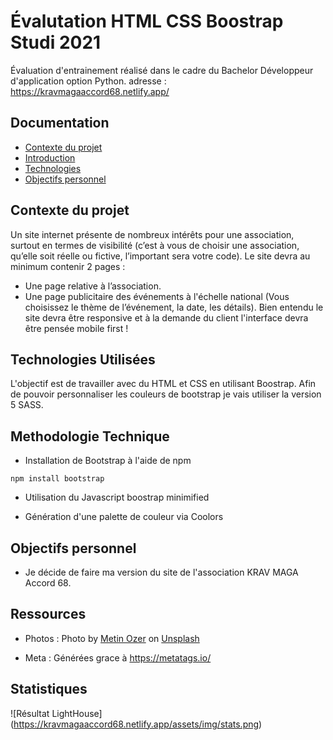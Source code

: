 # Évalutation HTML CSS Boostrap Studi 2021

Évaluation d'entrainement réalisé dans le cadre du Bachelor Développeur d'application option Python.
adresse : https://kravmagaaccord68.netlify.app/

## Documentation

- [Contexte du projet](#Contexte-du-projet)
- [Introduction](#introduction)
- [Technologies](#technologies-utilisées)
- [Objectifs personnel](#Objectifs-personnel)

## Contexte du projet

Un site internet présente de nombreux intérêts pour une association, surtout en termes de visibilité (c’est
à vous de choisir une association, qu’elle soit réelle ou fictive, l’important sera votre code).
Le site devra au minimum contenir 2 pages :

- Une page relative à l’association.
- Une page publicitaire des événements à l'échelle national (Vous choisissez le thème de l’événement, la
  date, les détails).
  Bien entendu le site devra être responsive et à la demande du client l'interface devra être pensée mobile
  first !

## Technologies Utilisées

L'objectif est de travailler avec du HTML et CSS en utilisant Boostrap. Afin de pouvoir personnaliser les couleurs de bootstrap je vais utiliser la version 5 SASS.

## Methodologie Technique

- Installation de Bootstrap à l'aide de npm

```
npm install bootstrap

```

- Utilisation du Javascript boostrap minimified

- Génération d'une palette de couleur via Coolors


## Objectifs personnel

- Je décide de faire ma version du site de l'association KRAV MAGA Accord 68.

## Ressources 

- Photos : 
Photo by <a href="https://unsplash.com/@metinozer?utm_source=unsplash&utm_medium=referral&utm_content=creditCopyText">Metin Ozer</a> on <a href="https://unsplash.com/s/photos/boxer?utm_source=unsplash&utm_medium=referral&utm_content=creditCopyText">Unsplash</a>
  
  
- Meta : Générées grace à https://metatags.io/

## Statistiques 

![Résultat LightHouse] (https://kravmagaaccord68.netlify.app/assets/img/stats.png)